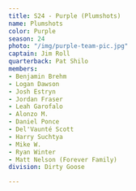 ```yaml
---
title: S24 - Purple (Plumshots)
name: Plumshots
color: Purple
season: 24
photo: "/img/purple-team-pic.jpg"
captain: Jim Roll
quarterback: Pat Shilo
members:
- Benjamin Brehm
- Logan Dawson
- Josh Estryn
- Jordan Fraser
- Leah Garofalo
- Alonzo M.
- Daniel Ponce
- Del'Vaunté Scott
- Harry Suchtya
- Mike W.
- Ryan Winter
- Matt Nelson (Forever Family)
division: Dirty Goose

---
```

